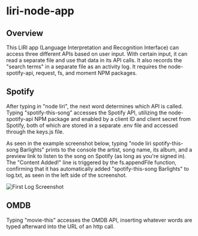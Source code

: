 # liri-node-app

## Overview

This LIRI app (Language Interpretation and Recognition Interface) can access three different APIs based on user input. With certain input, it can read a separate file and use that data in its API calls. It also records the "search terms" in a separate file as an activity log. It requires the node-spotify-api, request, fs, and moment NPM packages.

## Spotify

After typing in "node liri", the next word determines which API is called. Typing "spotify-this-song" accesses the Spotify API, utilizing the node-spotify-api NPM package and enabled by a client ID and client secret from Spotify, both of which are stored in a separate .env file and accessed through the keys.js file.

As seen in the example screenshot below, typing "node liri spotify-this-song Barlights" prints to the console the artist, song name, its album, and a preview link to listen to the song on Spotify (as long as you're signed in). The "Content Added!" line is triggered by the fs.appendFile function, confirming that it has automatically added "spotify-this-song Barlights" to log.txt, as seen in the left side of the screenshot.

![First Log Screenshot](https://sgliput.github.com/liri-node-app/images/firstLog.png)


## OMDB

Typing "movie-this" accesses the OMDB API, inserting whatever words are typed afterward into the URL of an http call.